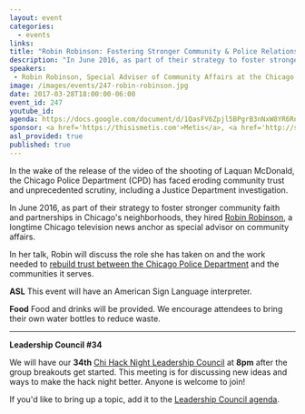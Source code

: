 ```yaml
---
layout: event
categories:
  - events 
links:
title: "Robin Robinson: Fostering Stronger Community & Police Relationships"
description: "In June 2016, as part of their strategy to foster stronger community faith and partnerships in Chicago’s neighborhoods, the Chicago Police Department hired Robin Robinson, a longtime Chicago television news anchor as special advisor on community affairs. Robin will discuss the role she has taken on and the work needed to rebuild trust between the Chicago Police Department and the communities it serves."
speakers:
 - Robin Robinson, Special Adviser of Community Affairs at the Chicago Police Department
image: /images/events/247-robin-robinson.jpg
date: 2017-03-28T18:00:00-06:00
event_id: 247
youtube_id: 
agenda: https://docs.google.com/document/d/1QasFV6Zpjl5BPgrB3nNxW8YR6Rn0mVH-uzFspLwSZcA/edit
sponsor: <a href='https://thisismetis.com'>Metis</a>, <a href='http://smartchicagocollaborative.org/'>Smart Chicago</a>
asl_provided: true
published: true
---
```


In the wake of the release of the video of the shooting of Laquan McDonald, the Chicago Police Department (CPD) has faced eroding community trust and unprecedented scrutiny, including a Justice Department investigation.

In June 2016, as part of their strategy to foster stronger community faith and partnerships in Chicago's neighborhoods, they hired [Robin Robinson](https://en.wikipedia.org/wiki/Robin_Robinson), a longtime Chicago television news anchor as special advisor on community affairs. 

In her talk, Robin will discuss the role she has taken on and the work needed to [rebuild trust between the Chicago Police Department](http://chicagotonight.wttw.com/2016/06/23/robin-robinson-her-new-role-chicago-police-department) and the communities it serves.

**ASL** This event will have an American Sign Language interpreter.

**Food** Food and drinks will be provided. We encourage attendees to bring their own water bottles to reduce waste.

---

**Leadership Council #34**

We will have our **34th** [Chi Hack Night Leadership Council](http://chihacknight.org/leadership-council.html) at **8pm** after the group breakouts get started. This meeting is for discussing new ideas and ways to make the hack night better. Anyone is welcome to join! 

If you'd like to bring up a topic, add it to the [Leadership Council agenda](https://docs.google.com/document/d/13yQ9uWzWqIsiEMAf4Fbh_bx-KjnO86KWvierI5NDXdg/edit).